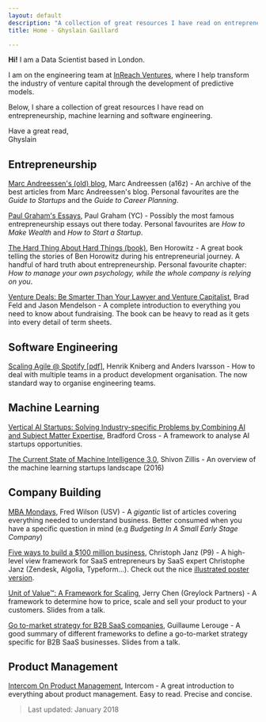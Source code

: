 ```yaml
---
layout: default
description: "A collection of great resources I have read on entrepreneurship, machine learning and software engineering."
title: Home - Ghyslain Gaillard

---
```


**Hi!** I am a Data Scientist based in London.

I am on the engineering team at [InReach Ventures](http://www.inreachventures.com/), where I help transform the industry of venture capital through the development of predictive models.

Below, I share a collection of great resources I have read on entrepreneurship, machine learning and software engineering.

Have a great read,  
Ghyslain


## Entrepreneurship

[Marc Andreessen's (old) blog](http://pmarchive.com/), Marc Andreessen (a16z) - An archive of the best articles from Marc Andreessen's blog. Personal favourites are the *Guide to Startups* and the *Guide to Career Planning*.

[Paul Graham's Essays](http://www.paulgraham.com/articles.html), Paul Graham (YC) - Possibly the most famous entrepreneurship essays out there today. Personal favourites are *How to Make Wealth* and *How to Start a Startup*.

[The Hard Thing About Hard Things (book)](https://www.goodreads.com/book/show/18176747-the-hard-thing-about-hard-things), Ben Horowitz - A great book telling the stories of Ben Horowitz during his entrepreneurial journey. A handful of hard truth about entrepreneurship. Personal favourite chapter: *How to manage your own psychology, while the whole company is relying on you*.

[Venture Deals: Be Smarter Than Your Lawyer and Venture Capitalist](https://www.feld.com/archives/2016/10/venture-deals-third-edition.html), Brad Feld and Jason Mendelson - A complete introduction to everything you need to know about fundraising. The book can be heavy to read as it gets into every detail of term sheets.

## Software Engineering

[Scaling Agile @ Spotify \[pdf\]](http://www.dconstrct.com/wp-content/uploads/2017/06/113617905-scaling-agile-spotify-11.pdf), Henrik Kniberg and Anders Ivarsson -  How to deal with multiple teams in a product development organisation. The now standard way to organise engineering teams.


## Machine Learning

[Vertical AI Startups: Solving Industry-specific Problems by Combining AI and Subject Matter Expertise](http://www.bradfordcross.com/blog/2017/6/13/vertical-ai-startups-solving-industry-specific-problems-by-combining-ai-and-subject-matter-expertise), Bradford Cross - A framework to analyse AI startups opportunities.

[The Current State of Machine Intelligence 3.0](http://www.shivonzilis.com/machineintelligence), Shivon Zillis - An overview of the machine learning startups landscape (2016)


## Company Building

[MBA Mondays](http://avc.com/archive/#mba_mondays_archive/), Fred Wilson (USV) - A *gigantic* list of articles covering everything needed to understand business. Better consumed when you have a specific question in mind (e.g *Budgeting In A Small Early Stage Company*)

[Five ways to build a $100 million business](http://christophjanz.blogspot.com/2014/10/five-ways-to-build-100-million-business.html), Christoph Janz (P9) - A high-level view framework for SaaS entrepreneurs by SaaS expert Christophe Janz (Zendesk, Algolia, Typeform...). Check out the nice [illustrated poster version](https://medium.com/point-nine-news/5-ways-to-build-a-100-million-business-c5066181bf50).

[Unit of Value™: A Framework for Scaling](https://news.greylock.com/unit-of-value-a-framework-for-scaling-42c092fba887), Jerry Chen (Greylock Partners) - A framework to determine how to price, scale and sell your product to your customers. Slides from a talk.

[Go to-market strategy for B2B SaaS companies](https://www.slideshare.net/GuillaumeLerouge1/go-tomarket-strategy-for-b2b-saas-companies), Guillaume Lerouge - A good summary of different frameworks to define a go-to-market strategy specific for B2B SaaS businesses. Slides from a talk.


## Product Management

[Intercom On Product Management](https://www.intercom.com/books/product-management), Intercom - A great introduction to everything about product management. Easy to read. Precise and concise.


>
> Last updated: January 2018
